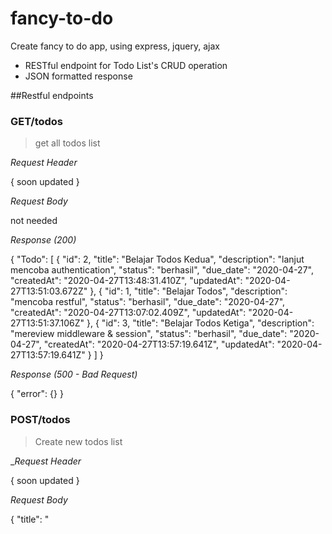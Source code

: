 # fancy-to-do
Create fancy to do app, using express, jquery, ajax

* RESTful endpoint for Todo List's CRUD operation
* JSON formatted response

##Restful endpoints
### GET/todos
>get all todos list

_Request Header_

{
  soon updated
}

_Request Body_

not needed

_Response (200)_

{
    "Todo": [
        {
            "id": 2,
            "title": "Belajar Todos Kedua",
            "description": "lanjut mencoba authentication",
            "status": "berhasil",
            "due_date": "2020-04-27",
            "createdAt": "2020-04-27T13:48:31.410Z",
            "updatedAt": "2020-04-27T13:51:03.672Z"
        },
        {
            "id": 1,
            "title": "Belajar Todos",
            "description": "mencoba restful",
            "status": "berhasil",
            "due_date": "2020-04-27",
            "createdAt": "2020-04-27T13:07:02.409Z",
            "updatedAt": "2020-04-27T13:51:37.106Z"
        },
        {
            "id": 3,
            "title": "Belajar Todos Ketiga",
            "description": "mereview middleware & session",
            "status": "berhasil",
            "due_date": "2020-04-27",
            "createdAt": "2020-04-27T13:57:19.641Z",
            "updatedAt": "2020-04-27T13:57:19.641Z"
        }
    ]
}

_Response (500 - Bad Request)_

{
    "error": {}
}




### POST/todos

>Create new todos list

__Request Header_

{
  soon updated
}

_Request Body_

{
  "title": "<title to get insert into>",
  "description": "<description to get insert into>",
  "status": "<status to get insert into>",
  "due_date": "<due_date to get insert into>"
}
{
  "title": "Belajar Todos Keempat",
  "description": "tes delete",
  "status": "berhasil",
  "due_date": "2020-04-27"
}

_Response (201 - Created)_

{
    "Todo": {
        "id": 4,
        "title": "Belajar Todos Keempat",
        "description": "tes delete",
        "status": "berhasil",
        "due_date": "2020-04-27",
        "updatedAt": "2020-04-27T15:38:37.080Z",
        "createdAt": "2020-04-27T15:38:37.080Z"
    }
}

_Response(400- bad request)_
ex: title
{
    "error": "Please do not leave empty title"
}

_Response (500)_

{
  "error": "<returned error message>"
}

### GET/todos/:id

>Get todos list by ID


__Request Header_

{
  soon updated
}

_Request Body_

not needed

_Response (200)_

{
    "Todo": {
        "id": 2,
        "title": "Belajar Todos Kedua",
        "description": "lanjut mencoba authentication",
        "status": "berhasil",
        "due_date": "2020-04-27",
        "createdAt": "2020-04-27T13:48:31.410Z",
        "updatedAt": "2020-04-27T13:51:03.672Z"
    }
}

_Response (404 - not found)_

{
    "error": "data todo not found"
}

_Response (500)_

{
  "error": "<returned error message>"
}

### PUT/todos/:id

>Update todos list by ID


_Request Body_

{
  "title": "<title to get updated later on>",
  "description": "<description to get updated later on>",
  "due_date": "<due_date to get updated later on>",
   "status": "<status to get updated later on>"
}
{
  "title": "Belajar Todos",
  "description": "mencoba restful",
  "due_date": "berhasil",
   "status": "2020-04-27"
}

_Response(200)_

{
    "Todo": "data successfully updated"
}

_Response(404 - not found)_
{
    "error": "data todo not found"
}


_Response(400- bad request)_
ex: description
{
    "error": "Please do not leave empty description"
}

_Response (500)_

{
  "error": "<returned error message>"
}


### DELETE/todos/:id

>Delete todos list by ID

_Response(200)_

{
    "Todo": 1
}

_Response(404 - not found)_
{
    "error": "data todo not found"
}

_Response (500)_

{
  "error": "<returned error message>"
}

